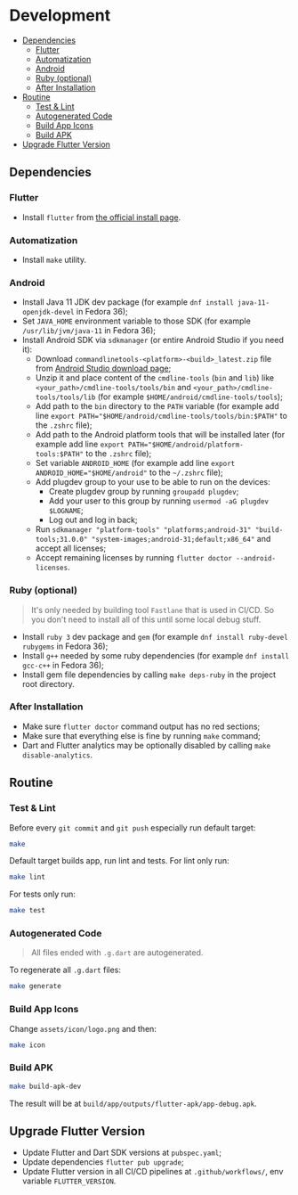 # Development

* [Dependencies](#dependencies)
  * [Flutter](#flutter)
  * [Automatization](#automatization)
  * [Android](#android)
  * [Ruby (optional)](#ruby-optional)
  * [After Installation](#after-installation)
* [Routine](#routine)
  * [Test & Lint](#test--lint)
  * [Autogenerated Code](#autogenerated-code)
  * [Build App Icons](#build-app-icons)
  * [Build APK](#build-apk)
* [Upgrade Flutter Version](#upgrade-flutter-version)

## Dependencies

### Flutter

* Install `flutter` from [the official install page][flutter_installation].

### Automatization

* Install `make` utility.

### Android

* Install Java 11 JDK dev package (for example `dnf install java-11-openjdk-devel` in Fedora 36);
* Set `JAVA_HOME` environment variable to those SDK (for example `/usr/lib/jvm/java-11` in Fedora 36);
* Install Android SDK via `sdkmanager` (or entire Android Studio if you need it):
  * Download `commandlinetools-<platform>-<build>_latest.zip` file from [Android Studio download page][android_studio_download];
  * Unzip it and place content of the `cmdline-tools` (`bin` and `lib`) like `<your_path>/cmdline-tools/tools/bin` and `<your_path>/cmdline-tools/tools/lib` (for example `$HOME/android/cmdline-tools/tools`);
  * Add path to the `bin` directory to the `PATH` variable (for example add line `export PATH="$HOME/android/cmdline-tools/tools/bin:$PATH"` to the `.zshrc` file);
  * Add path to the Android platform tools that will be installed later (for example add line `export PATH="$HOME/android/platform-tools:$PATH"` to the `.zshrc` file);
  * Set variable `ANDROID_HOME` (for example add line `export ANDROID_HOME="$HOME/android"` to the `~/.zshrc` file);
  * Add plugdev group to your use to be able to run on the devices:
    * Create plugdev group by running `groupadd plugdev`;
    * Add your user to this group by running `usermod -aG plugdev $LOGNAME`;
    * Log out and log in back;
  * Run `sdkmanager "platform-tools" "platforms;android-31" "build-tools;31.0.0" "system-images;android-31;default;x86_64"` and accept all licenses;
  * Accept remaining licenses by running `flutter doctor --android-licenses`.

### Ruby (optional)

> It's only needed by building tool `Fastlane` that is used in CI/CD. So you don't need to install all of this until some local debug stuff.

* Install `ruby 3` dev package and `gem` (for example `dnf install ruby-devel rubygems` in Fedora 36);
* Install `g++` needed by some ruby dependencies (for example `dnf install gcc-c++` in Fedora 36);
* Install gem file dependencies by calling `make deps-ruby` in the project root directory.

### After Installation

* Make sure `flutter doctor` command output has no red sections;
* Make sure that everything else is fine by running `make` command;
* Dart and Flutter analytics may be optionally disabled by calling `make disable-analytics`.

## Routine

### Test & Lint

Before every `git commit` and `git push` especially run default target:

```sh
make
```

Default target builds app, run lint and tests. For lint only run:

```sh
make lint
```

For tests only run:

```sh
make test
```

### Autogenerated Code

> All files ended with `.g.dart` are autogenerated.

To regenerate all `.g.dart` files:

```sh
make generate
```

### Build App Icons

Change `assets/icon/logo.png` and then:

```sh
make icon
```

### Build APK

```sh
make build-apk-dev
```

The result will be at `build/app/outputs/flutter-apk/app-debug.apk`.

## Upgrade Flutter Version

* Update Flutter and Dart SDK versions at `pubspec.yaml`;
* Update dependencies `flutter pub upgrade`;
* Update Flutter version in all CI/CD pipelines at `.github/workflows/`, env variable `FLUTTER_VERSION`.

[flutter_installation]: https://docs.flutter.dev/get-started/install
[android_studio_download]: https://developer.android.com/studio
